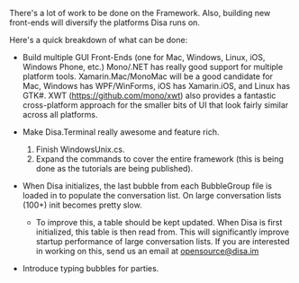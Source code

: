 There's a lot of work to be done on the Framework. Also, building new front-ends will diversify the platforms Disa runs on.

Here's a quick breakdown of what can be done:

* Build multiple GUI Front-Ends (one for Mac, Windows, Linux, iOS, Windows Phone, etc.) Mono/.NET has really good support for multiple platform tools. Xamarin.Mac/MonoMac will be a good candidate for Mac, Windows has WPF/WinForms, iOS has Xamarin.iOS, and Linux has GTK#. XWT (https://github.com/mono/xwt) also provides a fantastic cross-platform approach for the smaller bits of UI that look fairly similar across all platforms.

* Make Disa.Terminal really awesome and feature rich.
    1. Finish WindowsUnix.cs.
    2. Expand the commands to cover the entire framework (this is being done as the tutorials are being published).

* When Disa initializes, the last bubble from each BubbleGroup file is loaded in to populate the conversation list. On large conversation lists (100+) init becomes pretty slow.
    * To improve this, a table should be kept updated. When Disa is first initialized, this table is then read from. This will significantly improve startup performance of large conversation lists. If you are interested in working on this, send us an email at opensource@disa.im

* Introduce typing bubbles for parties.